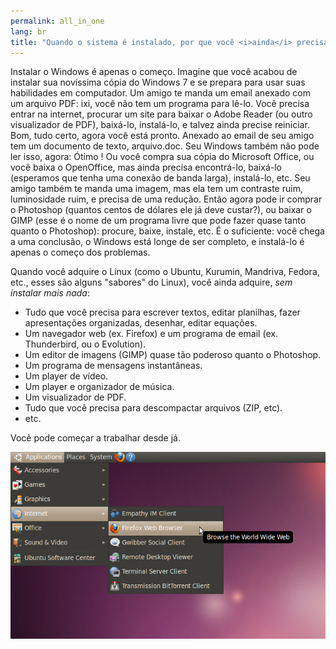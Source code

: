 ```yaml
---
permalink: all_in_one
lang: br
title: "Quando o sistema é instalado, por que você <i>ainda</i> precisa instalar coisas?"
---
```


Instalar o Windows é apenas o começo. Imagine que você acabou de instalar sua novíssima cópia do Windows 7 e se prepara para usar suas habilidades em computador. Um amigo te manda um email anexado com um arquivo PDF: ixi, você não tem um programa para lê-lo. Você precisa entrar na internet, procurar um site para baixar o Adobe Reader (ou outro visualizador de PDF), baixá-lo, instalá-lo, e talvez ainda precise reiniciar. Bom, tudo certo, agora você está pronto. Anexado ao email de seu amigo tem um documento de texto, arquivo.doc. Seu Windows também não pode ler isso, agora: Ótimo ! Ou você compra sua cópia do Microsoft Office, ou você baixa o OpenOffice, mas ainda precisa encontrá-lo, baixá-lo (esperamos que tenha uma conexão de banda larga), instalá-lo, etc. Seu amigo também te manda uma imagem, mas ela tem um contraste ruim, luminosidade ruim, e precisa de uma redução. Então agora pode ir comprar o Photoshop (quantos centos de dólares ele já deve custar?), ou baixar o GIMP (esse é o nome de um programa livre que pode fazer quase tanto quanto o Photoshop): procure, baixe, instale, etc. É o suficiente: você chega a uma conclusão, o Windows está longe de ser completo, e instalá-lo é apenas o começo dos problemas.

Quando você adquire o Linux (como o Ubuntu, Kurumin, Mandriva, Fedora, etc., esses são alguns "sabores" do Linux), você ainda adquire, <i>sem instalar mais nada</i>:

<ul>


<li>Tudo que você precisa para escrever textos, editar planilhas, fazer apresentações organizadas, desenhar, editar equações.</li>

<li>Um navegador web (ex. Firefox) e um programa de email (ex. Thunderbird, ou o Evolution).</li>

<li>Um editor de imagens (GIMP) quase tão poderoso quanto o Photoshop.</li>

<li>Um programa de mensagens instantâneas.</li>

<li>Um player de vídeo.</li>

<li>Um player e organizador de música.</li>

<li>Um visualizador de PDF.</li>

<li>Tudo que você precisa para descompactar arquivos (ZIP, etc).</li>

<li>etc.</li>

</ul>

Você pode começar a trabalhar desde já.

<img src="/img/app_menu.png" />




